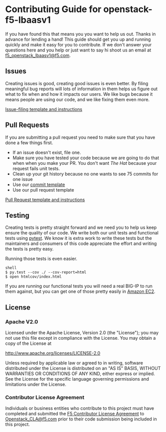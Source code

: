 <!--
Copyright 2015-2016 F5 Networks Inc.

Licensed under the Apache License, Version 2.0 (the "License");
you may not use this file except in compliance with the License.
You may obtain a copy of the License at

   http://www.apache.org/licenses/LICENSE-2.0

Unless required by applicable law or agreed to in writing, software
distributed under the License is distributed on an "AS IS" BASIS,
WITHOUT WARRANTIES OR CONDITIONS OF ANY KIND, either express or implied.
See the License for the specific language governing permissions and
limitations under the License.
-->

# Contributing Guide for openstack-f5-lbaasv1
If you have found this that means you you want to help us out.  Thanks in advance for lending a hand! This guide should
get you up and running quickly and make it easy for you to contribute.  If we don't answer your questions here and you
help or just want to say hi shoot us an email at <f5_openstack_lbaasv1@f5.com>.

## Issues
Creating issues is good, creating good issues is even better.  By filing meaningful bug reports will lots of information in them helps us figure out what to fix when and how it impacts our users.  We like bugs because it means people are using our code, and we like fixing them even more.

[Issue-filing template and instructions](.github/ISSUE_TEMPLATE.md)
 
## Pull Requests
If you are submitting a pull request you need to make sure that you have done a few things first.

* If an issue doesn't exist, file one.
* Make sure you have tested your code because we are going to do that when when you make your PR.  You don't want 
_The Hat_ because your request fails unit tests.
*  Clean up your git history because no one wants to see 75 commits for one issue
*  Use our [commit template](.git-commit-template.txt)
*  Use our pull request template

[Pull Request template and instructions](.github/PULL_REQUEST_TEMPLATE.md)

## Testing
Creating tests is pretty straight forward and we need you to help us keep ensure the quality of our code.  We write both our unit tests and functional tests using [pytest](http://pytest.org).  We know it is extra work to write these tests but the maintainers and consumers of this code appreciate the effort and writing the tests is pretty easy.
 
Running those tests is even easier.
```
shell
$ py.test --cov ./ --cov-report=html
$ open htmlcov/index.html
```
If you are running our functional tests you will need a real BIG-IP to run
them against, but you can get one of those pretty easily in [Amazon EC2](https://aws.amazon.com/marketplace/pp/B00JL3UASY/ref=srh_res_product_title?ie=UTF8&sr=0-10&qid=1449332167461).

## License
 
### Apache V2.0
Licensed under the Apache License, Version 2.0 (the "License");
you may not use this file except in compliance with the License.
You may obtain a copy of the License at
 
http://www.apache.org/licenses/LICENSE-2.0
 
Unless required by applicable law or agreed to in writing, software
distributed under the License is distributed on an "AS IS" BASIS,
WITHOUT WARRANTIES OR CONDITIONS OF ANY KIND, either express or implied.
See the License for the specific language governing permissions and
limitations under the License.
 
### Contributor License Agreement
Individuals or business entities who contribute to this project must have completed and submitted the [F5 Contributor License Agreement](http://f5networks.github.io/f5-openstack-docs/cla_landing/index.html) to Openstack_CLA@f5.com prior to their
code submission being included in this project.
